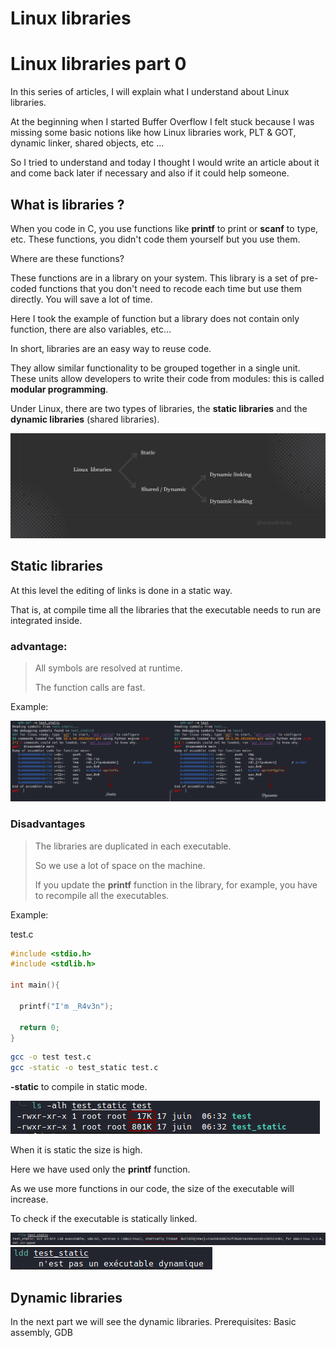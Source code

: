 # Linux libraries


# Linux libraries part 0
<!--more-->

In this series of articles, I will explain what I understand about Linux libraries.

At the beginning when I started Buffer Overflow I felt stuck because I was missing some basic notions like how Linux libraries work, PLT & GOT, dynamic linker, shared objects, etc ...

So I tried to understand and today I thought I would write an article about it and come back later if necessary and also if it could help someone.


## What is libraries ?

When you code in C, you use functions like **printf** to print or **scanf** to type, etc.
These functions, you didn't code them yourself but you use them.

Where are these functions?

These functions are in a library on your system.
This library is a set of pre-coded functions that you don't need to recode each time but use them directly. You will save a lot of time.

Here I took the example of function but a library does not contain only function, there are also variables, etc...

In short, libraries are an easy way to reuse code.

They allow similar functionality to be grouped together in a single unit.
These units allow developers to write their code from modules: this is called **modular programming**.

Under Linux, there are two types of libraries, the **static libraries** and the **dynamic libraries** (shared libraries).

![Librairie](datas/pin.jpg)

##  Static libraries


At this level the editing of links is done in a static way.

That is, at compile time all the libraries that the executable needs to run are integrated inside.


### advantage:

> All symbols are resolved at runtime.
>
>The function calls are fast.

Example:

![resolv](datas/resolv.png)


### Disadvantages

>The libraries are duplicated in each executable.
>
>So we use a lot of space on the machine.
>
>If you update the **printf** function in the library, for example, you have to recompile all the executables.

Example:

test.c

```c
#include <stdio.h>
#include <stdlib.h>

int main(){

  printf("I'm _R4v3n");

  return 0;
}
```


```sh
gcc -o test test.c
gcc -static -o test_static test.c
```
**-static** to compile in static mode.

![SIZE](datas/size.png)

When it is static the size is high.

Here we have used only the **printf** function.

As we use more functions in our code, the size of the executable will increase.


To check if the executable is statically linked.

![FILE](datas/ver.png)
![LDD](datas/ldd.png)


##  Dynamic libraries

In the next part we will see the dynamic libraries.
Prerequisites: Basic assembly, GDB

